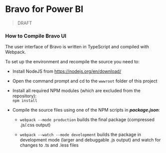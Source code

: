 # Bravo for Power BI

> DRAFT


### How to Compile Bravo UI

The user interface of Bravo is written in TypeScript and compiled with Webpack. 

To set up the environment and recompile the source you need to:
 - Install NodeJS from <https://nodejs.org/en/download/>

 - Open the command prompt and cd to the `wwwroot` folder of this project

 - Install all required NPM modules (which are excluded from the repository):  
    `npm install`

 - Compile the source files using one of the NPM scripts in ***package.json***:
    - `webpack --mode production` builds the final package (compressed .js/.css output)

    - `webpack --watch --mode development` builds the package in development mode (larger and debuggable .js output) and watch for changes to .ts and .less files